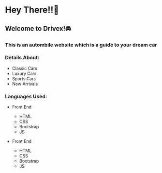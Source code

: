 <h1>Hey There!!🌝</h1>
<h2>Welcome to Drivex!🚘</h2>
<h3>This is an autombile website which is a guide to your dream car</h3>
<h3>Details About:</h3>
<ul>
  <li>
    Classic Cars
  </li>
  <li>
    Luxury Cars
  </li>
  <li>
    Sports Cars
  </li>
  <li>
    New Arrivals
  </li>
</ul>
<h3>Languages Used:</h3>
<ul>
  <li>Front End</li>
  <ul>
    <li>HTML</li>
     <li>CSS</li>
     <li>Bootstrap</li>
     <li>JS</li>
  </ul>
</ul>
<ul>
  <li>Front End</li>
  <ul>
    <li>HTML</li>
     <li>CSS</li>
     <li>Bootstrap</li>
     <li>JS</li>
  </ul>
</ul>
